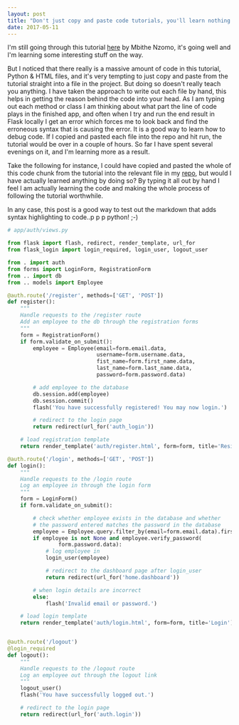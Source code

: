 ```yaml
---
layout: post
title: "Don't just copy and paste code tutorials, you'll learn nothing!"
date: 2017-05-11
---
```

I'm still going through this tutorial [here](https://scotch.io/tutorials/build-a-crud-web-app-with-python-and-flask-part-one) by Mbithe Nzomo, it's going well and I'm learning some interesting stuff on the way.

But I noticed that there really is a massive amount of code in this tutorial, Python & HTML files, and it's very tempting to just copy and paste from the tutorial straight into a file in the project. But doing so doesn't really teach you anything. I have taken the approach to write out each file by hand, this helps in getting the reason behind the code into your head. As I am typing out each method or class I am thinking about what part the line of code plays in the finished app, and often when I try and run the end result in Flask locally I get an error which forces me to look back and find the erroneous syntax that is causing the error. It is a good way to learn how to debug code. If I copied and pasted each file into the repo and hit run, the tutorial would be over in a couple of hours. So far I have spent several evenings on it, and I'm learning more as a result.

Take the following for instance, I could have copied and pasted the whole of this code chunk from the tutorial into the relevant file in my [repo](https://github.com/molo76/project_dream_team), but would I have actually learned anything by doing so? By typing it all out by hand I feel I am actually learning the code and making the whole process of following the tutorial worthwhile.

In any case, this post is a good way to test out the markdown that adds syntax highlighting to code..p p p python! ;-)

```python
# app/auth/views.py

from flask import flash, redirect, render_template, url_for
from flask_login import login_required, login_user, logout_user

from . import auth
from forms import LoginForm, RegistrationForm
from .. import db
from .. models import Employee

@auth.route('/register', methods=['GET', 'POST'])
def register():
    """
    Handle requests to the /register route
    Add an employee to the db through the registration forms
    """
    form = RegistrationForm()
    if form.validate_on_submit():
        employee = Employee(email=form.email.data,
                            username=form.username.data,
                            fist_name=form.first_name.data,
                            last_name=form.last_name.data,
                            password=form.password.data)

        # add employee to the database
        db.session.add(employee)
        db.session.commit()
        flash('You have successfully registered! You may now login.')

        # redirect to the login page
        return redirect(url_for('auth_login'))

    # load registration template
    return render_template('auth/register.html', form=form, title='Resigster')

@auth.route('/login', methods=['GET', 'POST'])
def login():
    """
    Handle requests to the /login route
    Log an employee in through the login form
    """
    form = LoginForm()
    if form.validate_on_submit():

        # check whether employee exists in the database and whether
        # the password entered matches the password in the database
        employee = Employee.query.filter_by(email=form.email.data).first()
        if employee is not None and employee.verify_password(
                form.password.data):
            # log employee in
            login_user(employee)

            # redirect to the dashboard page after login_user
            return redirect(url_for('home.dashboard'))

        # when login details are incorrect
        else:
            flash('Invalid email or password.')

    # load login template
    return render_template('auth/login.html', form=form, title='Login')


@auth.route('/logout')
@login_required
def logout():
    """
    Handle requests to the /logout route
    Log an employee out through the logout link
    """
    logout_user()
    flash('You have successfully logged out.')

    # redirect to the login page
    return redirect(url_for('auth.login'))
```

